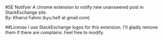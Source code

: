 #SE Notifyer
A chrome extension to notify new unanswered post in StackExchange site.<br />
By: Khairul Fahmi (kyu.helf at gmail.com)

##License
I use StackExchange logos for this extension.
I'll gladly remove them if there are complains.
Feel free to modify.